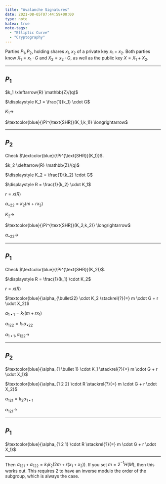 ```yaml
---
title: "Avalanche Signatures"
date: 2021-08-05T07:44:59+00:00
type: note
katex: true
note-tags:
  - "Elliptic Curve"
  - "Cryptography"
---
```


Parties $P_1, P_2$, holding shares $x_1, x_2$ of a private key $x_1 + x_2$.
Both parties know $X_1 = x_1 \cdot G$ and $X_2 = x_2 \cdot G$, as well
as the public key $X = X_1 + X_2$.

---

## $P_1$

$k_1 \xleftarrow{R} \mathbb{Z}/(q)$

$\displaystyle K_1 = \frac{1}{k_1} \cdot G$

$K_1 \longrightarrow$

$\textcolor{blue}{\Pi^{\text{SHR}}(K_1;k_1)} \longrightarrow$

---

## $P_2$

Check $\textcolor{blue}{\Pi^{\text{SHR}}(K_1)}$.

$k_2 \xleftarrow{R} \mathbb{Z}/(q)$

$\displaystyle K_2 = \frac{1}{k_2} \cdot G$

$\displaystyle R = \frac{1}{k_2} \cdot K_1$

$r = x(R)$

$\alpha_{\bullet22} = k_2(m + rx_2)$

$K_2 \longrightarrow$

$\textcolor{blue}{\Pi^{\text{SHR}}(K_2;k_2)} \longrightarrow$

$\alpha_{\bullet22} \longrightarrow$

---

## $P_1$

Check $\textcolor{blue}{\Pi^{\text{SHR}}(K_2)}$.

$\displaystyle R = \frac{1}{k_1} \cdot K_2$

$r = x(R)$

$\textcolor{blue}{\alpha_{\bullet22} \cdot K_2 \stackrel{?}{=} m \cdot G + r \cdot X_2}$

$\alpha_{1 \bullet 1} = k_1 (m + r x_1)$

$\alpha_{1 2 2} = k_1 \alpha_{\bullet 22}$

$\alpha_{1 \bullet 1}, \alpha_{1 2 2} \longrightarrow$

---

## $P_2$

$\textcolor{blue}{\alpha_{1 \bullet 1} \cdot K_1 \stackrel{?}{=} m \cdot G + r \cdot X_1}$

$\textcolor{blue}{\alpha_{1 2 2} \cdot R \stackrel{?}{=} m \cdot G + r \cdot X_2}$

$\alpha_{1 2 1} = k_2 \alpha_{1 \bullet 1}$

$\alpha_{1 2 1} \longrightarrow$

---

## $P_1$

$\textcolor{blue}{\alpha_{1 2 1} \cdot R \stackrel{?}{=} m \cdot G + r \cdot X_1}$

---

Then $\alpha_{121} + \alpha_{122} = k_1k_2(2m + r(x_1 + x_2))$. If you set
$m = 2^{-1} H(M)$, then this works out. This requires $2$ to have an inverse modulo
the order of the subgroup, which is always the case.
